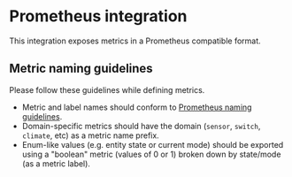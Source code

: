 # Prometheus integration

This integration exposes metrics in a Prometheus compatible format.

## Metric naming guidelines

Please follow these guidelines while defining metrics.

* Metric and label names should conform to [Prometheus
  naming guidelines](https://prometheus.io/docs/practices/naming/).
* Domain-specific metrics should have the domain (`sensor`, `switch`,
  `climate`, etc) as a metric name prefix.
* Enum-like values (e.g. entity state or current mode) should be exported using
  a "boolean" metric (values of 0 or 1) broken down by state/mode (as a metric
  label).